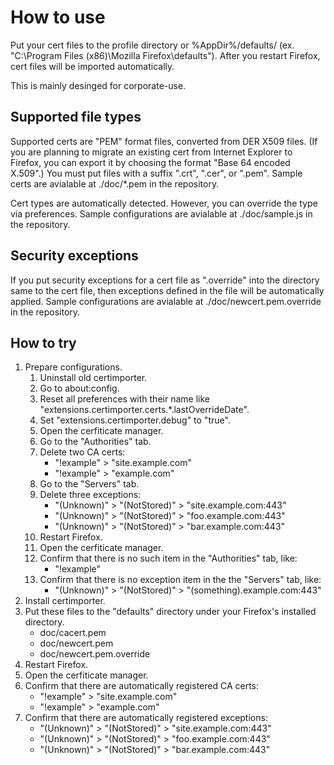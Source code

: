 # How to use

Put your cert files to the profile directory or %AppDir%/defaults/ (ex. "C:\Program Files (x86)\Mozilla Firefox\defaults").
After you restart Firefox, cert files will be imported automatically.

This is mainly desinged for corporate-use.

## Supported file types

Supported certs are "PEM" format files, converted from DER X509 files.
(If you are planning to migrate an existing cert from Internet Explorer to Firefox, you can export it by choosing the format "Base 64 encoded X.509".)
You must put files with a suffix ".crt", ".cer", or ".pem".
Sample certs are avialable at ./doc/*.pem in the repository.

Cert types are automatically detected. However, you can override the type via preferences.
Sample configurations are avialable at ./doc/sample.js in the repository.

## Security exceptions

If you put security exceptions for a cert file as "<the nmae of the cert file>.override" into the directory same to the cert file, then exceptions defined in the file will be automatically applied.
Sample configurations are avialable at ./doc/newcert.pem.override in the repository.

## How to try

 1. Prepare configurations.
    1. Uninstall old certimporter.
    2. Go to about:config.
    3. Reset all preferences with their name like "extensions.certimporter.certs.*.lastOverrideDate".
    4. Set "extensions.certimporter.debug" to "true".
    5. Open the cerfiticate manager.
    6. Go to the "Authorities" tab.
    7. Delete two CA certs:
       * "!example" > "site.example.com"
       * "!example" > "example.com"
    8. Go to the "Servers" tab.
    9. Delete three exceptions:
       * "(Unknown)" > "(NotStored)" > "site.example.com:443"
       * "(Unknown)" > "(NotStored)" > "foo.example.com:443"
       * "(Unknown)" > "(NotStored)" > "bar.example.com:443"
    10. Restart Firefox.
    11. Open the cerfiticate manager.
    12. Confirm that there is no such item in the "Authorities" tab, like:
        * "!example"
    13. Confirm that there is no exception item in the the "Servers" tab, like:
        * "(Unknown)" > "(NotStored)" > "(something).example.com:443"
 2. Install certimporter.
 3. Put these files to the "defaults" directory under your Firefox's installed directory.
    * doc/cacert.pem
    * doc/newcert.pem
    * doc/newcert.pem.override
 4. Restart Firefox.
 5. Open the cerfiticate manager.
 6. Confirm that there are automatically registered CA certs:
    * "!example" > "site.example.com"
    * "!example" > "example.com"
 7. Confirm that there are automatically registered exceptions:
    * "(Unknown)" > "(NotStored)" > "site.example.com:443"
    * "(Unknown)" > "(NotStored)" > "foo.example.com:443"
    * "(Unknown)" > "(NotStored)" > "bar.example.com:443"


